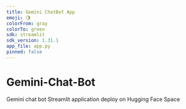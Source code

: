 ```yaml
---
title: Gemini ChatBot App
emoji: 🌖
colorFrom: gray
colorTo: green
sdk: streamlit
sdk_version: 1.31.1
app_file: app.py
pinned: false
---
```


# Gemini-Chat-Bot
Gemini chat bot Streamlit application deploy on Hugging Face Space
